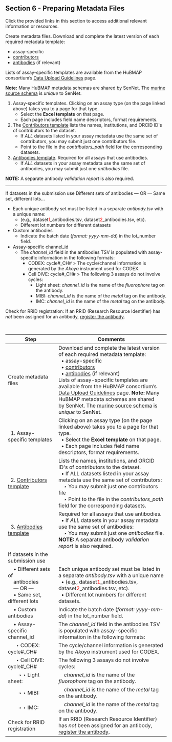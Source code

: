 ## Section 6 - Preparing Metadata Files

Click the provided links in this section to access additional relevant information or resources.

Create metadata files. Download and complete the latest version of each required metadata template:
  - assay-specific
  - <a href="https://hubmapconsortium.github.io/ingest-validation-tools/contributors/current/">contributors</a>
  - <a href="https://hubmapconsortium.github.io/ingest-validation-tools/antibodies/">antibodies</a> (if relevant) 
  
  Lists of assay-specific templates are available from the HuBMAP consortium’s <a href="https://hubmapconsortium.github.io/ingest-validation-tools/">Data Upload Guidelines</a> page.
  
  **Note:** Many HuBMAP metadata schemas are shared by SenNet. The <a href="https://docs.sennetconsortium.org/libraries/ingest-validation-tools/schemas/source-murine">murine source schema</a> is _unique_ to SenNet.

1. Assay-specific templates. Clicking on an assay type (on the page linked above) takes you to a page for that type.
   - Select the <strong>Excel template</strong> on that page.
   - Each page includes field name descriptors, format requirements.
2. The <a href="https://hubmapconsortium.github.io/ingest-validation-tools/contributors/current/">Contributors template</a> lists the names, institutions, and ORCID ID's of contributors to the dataset.
   - If _ALL_ datasets listed in your assay metadata use the same set of contributors, you may submit just one contributors file.
   - Point to the file in the <em>contributors_path</em> field for the corresponding datasets.
3. <a href="https://hubmapconsortium.github.io/ingest-validation-tools/antibodies/"> Antibodies template</a>. Required for all assays that use antibodies.
   - If _ALL_ datasets in your assay metadata use the same set of antibodies, you may submit just one <em>antibodies</em> file.
     
**NOTE:** A separate antibody _validation report_ is also required. 

<hr>

If datasets in the submission use Different sets of antibodies — OR —  Same set, different lots...
  - Each unique antibody set must be listed in a separate _antibody.tsv_ with a unique name:
      - (e.g., dataset<font color=red>1</font>_antibodies.tsv, dataset<font color=red>2</font>_antibodies.tsv, etc).
      - Different lot numbers for different datasets
  - Custom antibodies
      - Indicate the batch date (_format: yyyy-mm-dd_) in the lot_number field.
  - Assay-specific channel_id
      - The _channel_id_ field in the antibodies TSV is populated with assay-specific information in the following formats:
          - CODEX: cycle#_CH# > The cycle/channel information is generated by the <em>Akoya</em> instrument used for CODEX.
          - Cell DIVE: cycle#_CH# > The following 3 assays do not involve cycles:
              - Light sheet: _channel_id_ is the name of the _fluorophore_ tag on the antibody.
              - MIBI: _channel_id_ is the name of the _metal_ tag on the antibody.
              - IMC: _channel_id_ is the name of the _metal_ tag on the antibody.

Check for RRID registration: If an RRID (Research Resource Identifier) has _not_ been assigned for an antibody, <a href="http://antibodyregistry.org">register the antibody</a>.

<br>

|Step | Comments |
|---------------------------------------|------------------------------------------------------------------------|
|Create metadata files | Download and complete the latest version of each required metadata template: <br> &nbsp; • assay-specific <br> &nbsp; • <a href="https://hubmapconsortium.github.io/ingest-validation-tools/contributors/current/">contributors</a> <br> &nbsp; • <a href="https://hubmapconsortium.github.io/ingest-validation-tools/antibodies/">antibodies</a> (if relevant) <br> Lists of assay-specific templates are available from the HuBMAP consortium’s <br> <a href="https://hubmapconsortium.github.io/ingest-validation-tools/">Data Upload Guidelines</a> page. **Note:** Many HuBMAP metadata schemas are shared <br> by SenNet. The <a href="https://docs.sennetconsortium.org/libraries/ingest-validation-tools/schemas/source-murine">murine source schema</a> is _unique_ to SenNet.|
|&nbsp; 1. Assay-specific templates | Clicking on an assay type (on the page linked above) takes you to a page for that type. <br> &nbsp; • Select the <strong>Excel template</strong> on that page. <br> &nbsp; • Each page includes field name descriptors, format requirements.|
|&nbsp; 2. <a href="https://hubmapconsortium.github.io/ingest-validation-tools/contributors/current/">Contributors template</a> | Lists the names, institutions, and ORCID ID's of contributors to the dataset. <br> &nbsp; • If ALL datasets listed in your assay metadata use the same set of contributors: <br> &nbsp; &nbsp; ‣ You may submit just one contributors file <br> &nbsp; &nbsp; ‣ Point to the file in the <em>contributors_path</em> field for the corresponding datasets.|
|&nbsp; 3. <a href="https://hubmapconsortium.github.io/ingest-validation-tools/antibodies/"> Antibodies template</a> | Required for all assays that use antibodies. <br> &nbsp; • If _ALL_ datasets in your assay metadata use the same set of antibodies: <br> &nbsp; &nbsp; ‣ You may submit just one <em>antibodies</em> file. <br> **NOTE:** A separate antibody _validation report_ is also required. |
|If datasets in the submission use | |
|&nbsp; &nbsp; • Different sets of <br> &nbsp; &nbsp; antibodies <br> &nbsp; &nbsp; — OR —  <br> &nbsp; &nbsp; • Same set, different lots | Each unique antibody set must be listed in a separate _antibody.tsv_ with a unique name <br> &nbsp; • (e.g., dataset<font color=red>1</font>_antibodies.tsv, dataset<font color=red>2</font>_antibodies.tsv, etc). <br> &nbsp; • Different lot numbers for different datasets.|
|&nbsp; &nbsp; • Custom antibodies | Indicate the batch date (_format: yyyy-mm-dd_) in the lot_number field. |
|&nbsp; &nbsp; • Assay-specific channel_id | The _channel_id_ field in the antibodies TSV is populated with assay-specific <br> information in the following formats: |
|&nbsp; &nbsp; &nbsp; ‣ CODEX: cycle#_CH# | The cycle/channel information is generated by the <em>Akoya</em> instrument used for CODEX. |
|&nbsp; &nbsp; &nbsp; ‣ Cell DIVE: cycle#_CH# | The following 3 assays do not involve cycles: |
|&nbsp; &nbsp; &nbsp; &nbsp; ‣ ‣ Light sheet: | &nbsp; &nbsp; _channel_id_ is the name of the _fluorophore_ tag on the antibody. |
|&nbsp; &nbsp; &nbsp; &nbsp; ‣ ‣ MIBI: | &nbsp; &nbsp; _channel_id_ is the name of the _metal_ tag on the antibody. |
|&nbsp; &nbsp; &nbsp; &nbsp; ‣ ‣ IMC: | &nbsp; &nbsp; _channel_id_ is the name of the _metal_ tag on the antibody. |
|Check for RRID registration | If an RRID (Research Resource Identifier) has _not_ been assigned for an antibody, <br> <a href="http://antibodyregistry.org">register the antibody</a>. |
